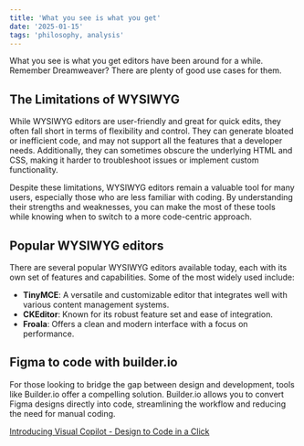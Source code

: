 ```yaml
---
title: 'What you see is what you get'
date: '2025-01-15'
tags: 'philosophy, analysis'
---
```


What you see is what you get editors have been around for a while. Remember Dreamweaver? There are plenty of good use cases for them.

## The Limitations of WYSIWYG

While WYSIWYG editors are user-friendly and great for quick edits, they often fall short in terms of flexibility and control. They can generate bloated or inefficient code, and may not support all the features that a developer needs. Additionally, they can sometimes obscure the underlying HTML and CSS, making it harder to troubleshoot issues or implement custom functionality.

Despite these limitations, WYSIWYG editors remain a valuable tool for many users, especially those who are less familiar with coding. By understanding their strengths and weaknesses, you can make the most of these tools while knowing when to switch to a more code-centric approach.

## Popular WYSIWYG editors

There are several popular WYSIWYG editors available today, each with its own set of features and capabilities. Some of the most widely used include:

- **TinyMCE**: A versatile and customizable editor that integrates well with various content management systems.
- **CKEditor**: Known for its robust feature set and ease of integration.
- **Froala**: Offers a clean and modern interface with a focus on performance.

## Figma to code with builder.io

For those looking to bridge the gap between design and development, tools like Builder.io offer a compelling solution. Builder.io allows you to convert Figma designs directly into code, streamlining the workflow and reducing the need for manual coding.

[Introducing Visual Copilot - Design to Code in a Click](https://www.youtube.com/watch?v=nxaRKSQMMco)